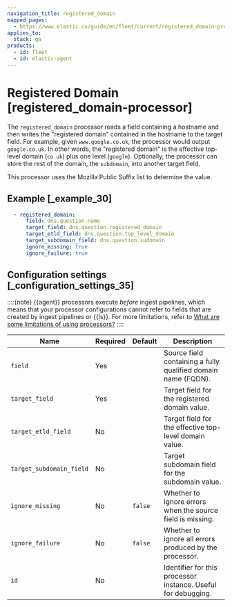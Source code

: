 ```yaml
---
navigation_title: registered_domain
mapped_pages:
  - https://www.elastic.co/guide/en/fleet/current/registered_domain-processor.html
applies_to:
  stack: ga
products:
  - id: fleet
  - id: elastic-agent
---
```


# Registered Domain [registered_domain-processor]


The `registered_domain` processor reads a field containing a hostname and then writes the "registered domain" contained in the hostname to the target field. For example, given `www.google.co.uk`, the processor would output `google.co.uk`. In other words, the "registered domain" is the effective top-level domain (`co.uk`) plus one level (`google`). Optionally, the processor can store the rest of the domain, the `subdomain`, into another target field.

This processor uses the Mozilla Public Suffix list to determine the value.


## Example [_example_30]

```yaml
  - registered_domain:
      field: dns.question.name
      target_field: dns.question.registered_domain
      target_etld_field: dns.question.top_level_domain
      target_subdomain_field: dns.question.sudomain
      ignore_missing: true
      ignore_failure: true
```


## Configuration settings [_configuration_settings_35]

::::{note}
{{agent}} processors execute *before* ingest pipelines, which means that your processor configurations cannot refer to fields that are created by ingest pipelines or {{ls}}. For more limitations, refer to [What are some limitations of using processors?](/reference/fleet/agent-processors.md#limitations)
::::


| Name | Required | Default | Description |
| --- | --- | --- | --- |
| `field` | Yes |  | Source field containing a fully qualified domain name (FQDN). |
| `target_field` | Yes |  | Target field for the registered domain value. |
| `target_etld_field` | No |  | Target field for the effective top-level domain value. |
| `target_subdomain_field` | No |  | Target subdomain field for the subdomain value. |
| `ignore_missing` | No | `false` | Whether to ignore errors when the source field is missing. |
| `ignore_failure` | No | `false` | Whether to ignore all errors produced by the processor. |
| `id` | No |  | Identifier for this processor instance. Useful for debugging. |

